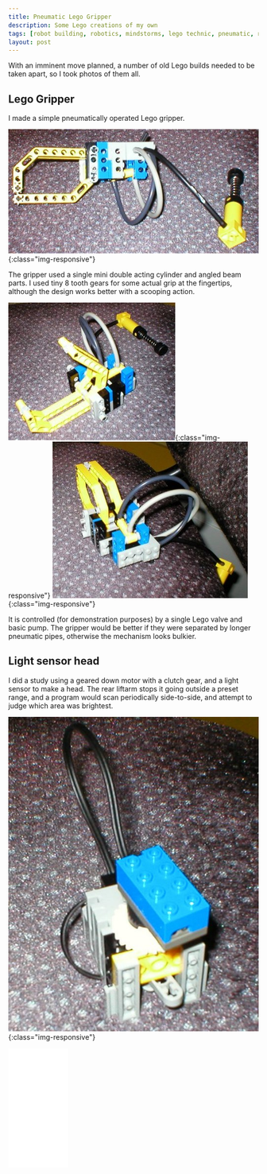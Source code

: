 ```yaml
---
title: Pneumatic Lego Gripper
description: Some Lego creations of my own
tags: [robot building, robotics, mindstorms, lego technic, pneumatic, rcx]
layout: post
---
```

With an imminent move planned, a number of old Lego builds needed to be taken apart, so I took photos of them all.

## Lego Gripper

I made a simple pneumatically operated Lego gripper.

![Lego Technic Pneumatic Gripper](/galleries/2005-05-04-an-old-pneumatic-gripper/p1010001.jpg){:class="img-responsive"}

The gripper used a single mini double acting cylinder and angled beam parts.
I used tiny 8 tooth gears for some actual grip at the fingertips, although the design works better with a scooping action.

![Lego Technic Pneumatic Gripper Open](/galleries/2005-05-04-an-old-pneumatic-gripper/p1010002.jpg){:class="img-responsive"}
![Lego Technic Pneumatic Gripper Closed](/galleries/2005-05-04-an-old-pneumatic-gripper/p1010003.jpg){:class="img-responsive"}

It is controlled (for demonstration purposes) by a single Lego valve and basic pump.
The gripper would be better if they were separated by longer pneumatic pipes, otherwise the mechanism looks bulkier.

## Light sensor head

I did a study using a geared down motor with a clutch gear, and a light sensor to make a head.
The rear liftarm stops it going outside a preset range, and a program would scan periodically side-to-side, and attempt to judge which area was brightest.

![Lego RCX light sensor on a motor for scanning](/galleries/2005-05-04-an-old-pneumatic-gripper/p1010004.jpg){:class="img-responsive"}

<iframe style="width:120px;height:240px;" marginwidth="0" marginheight="0" scrolling="no" frameborder="0" src="//ws-eu.amazon-adsystem.com/widgets/q?ServiceVersion=20070822&OneJS=1&Operation=GetAdHtml&MarketPlace=GB&source=ss&ref=as_ss_li_til&ad_type=product_link&tracking_id=orionrobots-21&language=en_GB&marketplace=amazon&region=GB&placement=B082WD5YV9&asins=B082WD5YV9&linkId=beb70788ccaaea84a7820473034e4cd9&show_border=true&link_opens_in_new_window=true"></iframe>
